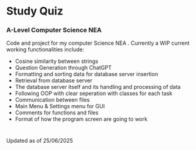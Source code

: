
# **Study Quiz**
### A-Level Computer Science NEA 


Code and project for my computer Science NEA . Currently a WIP current working functionalities include:

- Cosine similarity between strings
- Question Generation through ChatGPT
- Formatting and sorting data for database server insertion
- Retrieval from database server
- The database server itself and its handling and processing of data
- Following OOP with clear seperation with classes for each task
- Communication between files
- Main Menu & Settings menu for GUI
- Comments for functions and files
- Format of how the program screen are going to work

#
Updated as of 25/06/2025
